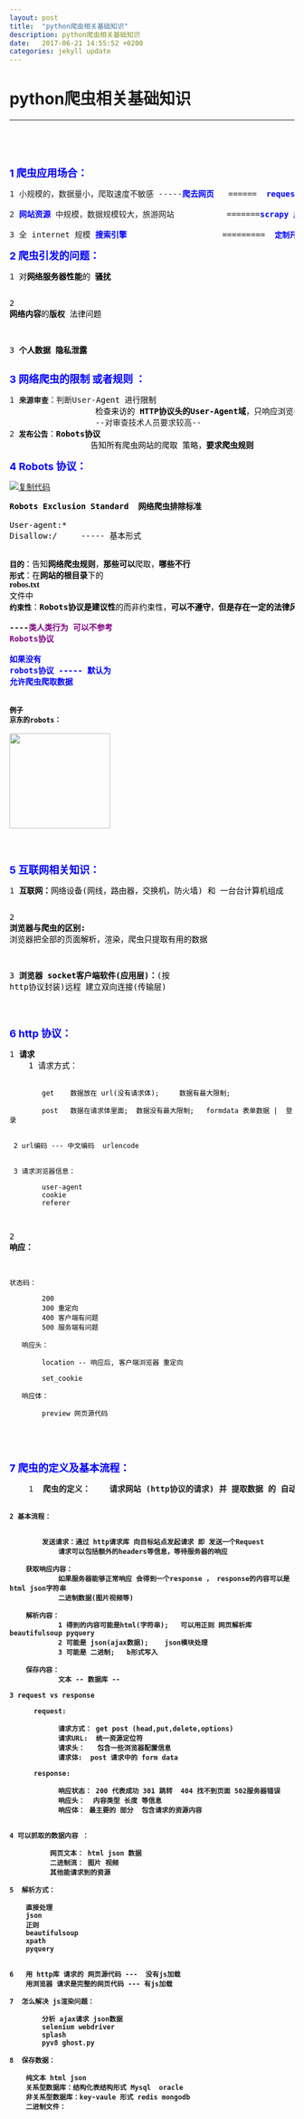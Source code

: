 ```yaml
---
layout: post
title:  "python爬虫相关基础知识"
description: python爬虫相关基础知识
date:   2017-06-21 14:55:52 +0200
categories: jekyll update
---
```





# python爬虫相关基础知识
-----






<br>


<br>
<br>


<div class="postBody">
			<div id="cnblogs_post_body" class="blogpost-body"><p><span style="font-size: 18px; color: #0000ff;"><strong>1 爬虫应用场合：</strong></span></p>
<div class="cnblogs_code">
<pre>1 小规模的，数据量小，爬取速度不敏感 -----<span style="color: #0000ff;"><strong>爬去网页</strong></span>   ======  <span style="color: #000000;"><span style="font-size: 14px; color: #0000ff;"><strong>requests 库</strong></span><br>
</span>2 <span style="color: #0000ff;"><strong>网站资源</strong></span> 中规模，数据规模较大，旅游网站           =======<span style="color: #000000;"><span style="color: #0000ff;"><strong><span style="font-size: 14px;">scrapy 库</span></strong></span><br>
</span>3 全 internet 规模<span style="color: #0000ff;"> <strong>搜索引擎</strong> </span>                   =========  <span style="font-size: 13px;"><strong><span style="color: #0000ff;">定制开发</span></strong></span></pre>
</div>
<p><span style="color: #0000ff; font-size: 18px;"><strong>2 爬虫引发的问题：</strong></span></p>
<div class="cnblogs_code">
<pre>1<span style="color: #000000;"> 对<strong>网络服务器性能</strong>的 <strong>骚扰

</strong></span>2<span style="color: #000000;"><strong> 网络内容</strong>的<strong>版权</strong> 法律问题

</span>3 <strong>个人数据 隐私泄露</strong></pre>
</div>
<p><span style="font-size: 18px; color: #0000ff;"><strong>3 网络爬虫的限制&nbsp;<strong><strong>或者</strong></strong><strong>规则 </strong>：</strong>&nbsp;</span></p>
<div class="cnblogs_code">
<pre>1 <span style="font-size: 13px;"><strong>来源审查</strong></span>：判断User-<span style="color: #000000;">Agent 进行限制
                  检查来访的 <strong>HTTP协议头的User</strong></span><strong>-</strong><span style="color: #000000;"><strong>Agent域</strong>，只响应浏览器或者友好爬虫的访问
                  </span>--对审查技术人员要求较高--
2<span style="color: #000000;"><strong><span style="font-size: 13px;"> 发布公告</span></strong>：<strong>Robots协议</strong>
                 告知所有爬虫网站的爬取 策略，<strong>要求爬虫规则</strong></span></pre>
</div>
<p><span style="color: #0000ff; font-size: 18px;"><strong>4 Robots 协议：</strong></span></p>
<div class="cnblogs_code"><div class="cnblogs_code_toolbar"><span class="cnblogs_code_copy"><a href="javascript:void(0);" onclick="copyCnblogsCode(this)" title="复制代码"><img src="//common.cnblogs.com/images/copycode.gif" alt="复制代码"></a></span></div>
<pre><span style="color: #000000;"><strong>Robots Exclusion Standard  网络爬虫排除标准<br><br></strong>User-agent:*<br>Disallow:/     ----- 基本形式

<span style="font-size: 13px;"><strong>目的</strong></span>：告知<strong>网络爬虫规则</strong>，<strong>那些可以</strong>爬取，<strong>哪些不行</strong>
<span style="font-size: 13px;"><strong>形式</strong></span>：在<strong>网站的根目录</strong>下的 <span style="font-family: 黑体;"><strong>robos.txt</strong></span> 文件中<br><span style="font-size: 13px;"><strong>约束性</strong></span>：<strong>Robots协议是建议性</strong>的而非约束性，<strong>可以不遵守</strong>，<strong>但是存在一定的法律风险<br>        ----<span style="color: #800080;">类人类行为 可以不参考 Robots协议</span><br></strong><br><span style="color: #0000ff;"><strong>如果没有 robots协议 ----- 默认为 允许爬虫爬取数据<br></strong></span><br><br><span style="font-size: 12px;"><strong>例子 京东的robots：<br></strong></span><br><img src="https://images2017.cnblogs.com/blog/1220788/201709/1220788-20170924181354978-2146618399.jpg" alt="" width="178" height="168"></span></pre>
<p>&nbsp;</p>




<p><span style="color: #0000ff; font-size: 18px;"><strong>5 互联网相关知识：</strong></span></p>
<div class="cnblogs_code">
<pre>1<span style="color: #000000;"> <strong>互联网：</strong>网络设备(网线，路由器，交换机，防火墙) 和 一台台计算机组成

</strong></span>2<span style="color: #000000;"><strong> 浏览器与爬虫的区别:</strong> 浏览器把全部的页面解析，渲染，爬虫只提取有用的数据

</span>3 <strong>浏览器 socket客户端软件(应用层)：</strong>(按 http协议封装)远程 建立双向连接(传输层)</pre>
</div>

<br>

<p><span style="color: #0000ff; font-size: 18px;"><strong>6 http 协议：</strong></span></p>
<div class="cnblogs_code">
<pre>1<span style="color: #000000;"> <strong>请求</strong>
	1 请求方式：

	        get    数据放在 url(没有请求体);     数据有最大限制;
	
	        post   数据在请求体里面;  数据没有最大限制;   formdata 表单数据 |  登录


   	 2 url编码 --- 中文编码  urlencode


   	 3 请求浏览器信息：

	        user-agent
	        cookie
	        referer

</strong></span>2<span style="color: #000000;"><strong> 响应：</strong>

	状态码：
	
	        200
	        300 重定向
	        400 客户端有问题
	        500 服务端有问题
	
	   响应头：
	
	        location -- 响应后, 客户端浏览器 重定向
	
	        set_cookie
	
	   响应体：
	
	        preview 网页源代码

</pre>
</div>


<br>

<p><span style="color: #0000ff; font-size: 18px;"><strong>7 爬虫的定义及基本流程：</strong></span></p>
<div class="cnblogs_code">
<pre>
	1  <strong>爬虫的定义：    请求网站 (http协议的请求) 并 提取数据 的 自动化程序；
	              
	
	2 基本流程：
	
	
            发送请求：通过 http请求库 向目标站点发起请求 即 发送一个Request
	            请求可以包括额外的headers等信息，等待服务器的响应

	    获取响应内容：
	            如果服务器能够正常响应 会得到一个response ， response的内容可以是html json字符串
	            二进制数据(图片视频等)

	    解析内容：
	            1 得到的内容可能是html(字符串);   可以用正则 网页解析库  beautifulsoup pyquery
	            2 可能是 json(ajax数据);    json模块处理
	            3 可能是 二进制;   b形式写入

	    保存内容：
	            文本 -- 数据库 --
	
	3 request vs response
	
	      request:
	
	            请求方式： get post (head,put,delete,options)
	            请求URL:  统一资源定位符
	            请求头：   包含一些浏览器配置信息
	            请求体:  post 请求中的 form data
	
	      response:
	
	            响应状态： 200 代表成功 301 跳转  404 找不到页面 502服务器错误
	            响应头：  内容类型 长度 等信息
	            响应体： 最主要的 部分  包含请求的资源内容
	
	
	4 可以抓取的数据内容 ：
	
	          网页文本： html json 数据
	          二进制流： 图片 视频
	          其他能请求到的资源
	
	5  解析方式：
	
	    直接处理
	    json
	    正则
	    beautifulsoup
	    xpath
	    pyquery
	
	
	6   用 http库 请求的 网页源代码 ---  没有js加载
	    用浏览器 请求是完整的网页代码 --- 有js加载
	
	7  怎么解决 js渲染问题：
	
	        分析 ajax请求 json数据
	        selenium webdriver
	        splash
	        pyv8 ghost.py
	
	8  保存数据：
	
	    纯文本 html json
	    关系型数据库：结构化表结构形式 Mysql  oracle
	    非关系型数据库：key-vaule 形式 redis mongodb
	    二进制文件：
</pre>
</div>


